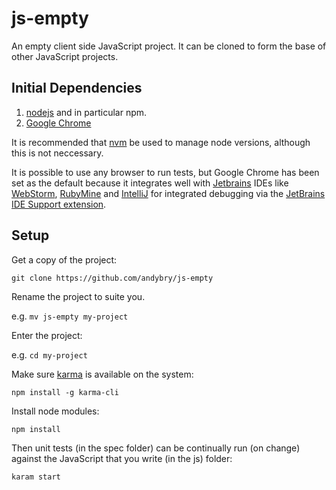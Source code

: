 js-empty
========

An empty client side JavaScript project.
It can be cloned to form the base of 
other JavaScript projects.

## Initial Dependencies

1. [nodejs][nodejs] and in particular npm.
2. [Google Chrome][gchrome] 

It is recommended that [nvm][nvm] be used to manage node versions,
although this is not neccessary.

It is possible to use any browser to run tests, but Google Chrome
has been set as the default because it integrates well with 
[Jetbrains][jetbrains] IDEs like [WebStorm][webstorm], [RubyMine][rubymine]
and [IntelliJ][intellij] for integrated debugging via the 
[JetBrains IDE Support extension][jbidesupport].


## Setup

Get a copy of the project:

`git clone https://github.com/andybry/js-empty`

Rename the project to suite you.

e.g. `mv js-empty my-project`

Enter the project: 

e.g. `cd my-project`

Make sure [karma][karma] is available on the system:

`npm install -g karma-cli`

Install node modules:

`npm install`

Then unit tests (in the spec folder) can be continually run (on change)
against the JavaScript that you write (in the js) folder:

`karam start`


<!-- References -->
[nodejs]: http://nodejs.org/
[nvm]: https://github.com/creationix/nvm
[gchrome]: http://www.google.co.uk/intl/en_uk/chrome/browser/
[jetbrains]: http://www.jetbrains.com/
[webstorm]: http://www.jetbrains.com/webstorm/
[rubymine]: http://www.jetbrains.com/ruby/
[intellij]: http://www.jetbrains.com/idea/
[jbidesupport]: https://chrome.google.com/webstore/detail/jetbrains-ide-support/hmhgeddbohgjknpmjagkdomcpobmllji
[karma]: http://karma-runner.github.io/0.12/index.html

